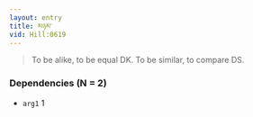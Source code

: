 ```yaml
---
layout: entry
title: མཉམ་
vid: Hill:0619
---
```

> To be alike, to be equal DK\. To be similar, to compare DS\.


### Dependencies (N = 2)
* `arg1` 1
